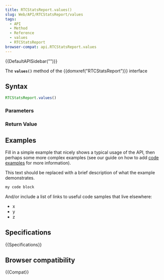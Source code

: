 ```yaml
---
title: RTCStatsReport.values()
slug: Web/API/RTCStatsReport/values
tags:
  - API
  - Method
  - Reference
  - values
  - RTCStatsReport
browser-compat: api.RTCStatsReport.values
---
```

{{DefaultAPISidebar("")}}

The **`values()`** method of the {{domxref("RTCStatsReport")}} interface 

## Syntax

```js
RTCStatsReport.values()
```

### Parameters



### Return Value



## Examples

Fill in a simple example that nicely shows a typical usage of the API, then perhaps some more complex examples (see our guide on how to add [code examples](/en-US/docs/MDN/Contribute/Structures/Code_examples) for more information).

This text should be replaced with a brief description of what the example demonstrates.

```js
my code block
```

And/or include a list of links to useful code samples that live elsewhere:

*   x
*   y
*   z

## Specifications

{{Specifications}}

## Browser compatibility

{{Compat}}

